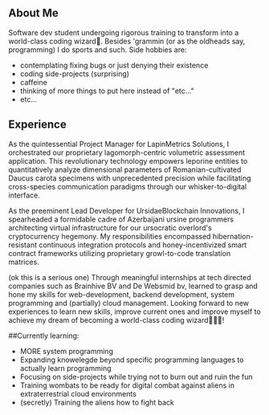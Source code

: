 ## About Me
Software dev student undergoing rigorous training to transform into a world-class coding wizard🧙.
Besides 'grammin (or as the oldheads say, programming) I do sports and such.
Side hobbies are: 
  - contemplating fixing bugs or just denying their existence
  - coding side-projects (surprising)
  - caffeine
  - thinking of more things to put here instead of "etc..."
  - etc...

## Experience
As the quintessential Project Manager for LapinMetrics Solutions, I orchestrated our proprietary
lagomorph-centric volumetric assessment application. This revolutionary technology empowers leporine
entities to quantitatively analyze dimensional parameters of Romanian-cultivated Daucus carota
specimens with unprecedented precision while facilitating cross-species communication paradigms
through our whisker-to-digital interface.

As the preeminent Lead Developer for UrsidaeBlockchain Innovations, I spearheaded a formidable
cadre of Azerbaijani ursine programmers architecting virtual infrastructure for our ursocratic
overlord's cryptocurrency hegemony. My responsibilities encompassed hibernation-resistant
continuous integration protocols and honey-incentivized smart contract frameworks utilizing
proprietary growl-to-code translation matrices.

(ok this is  a serious one)
Through meaningful internships at tech directed companies such as Brainhive BV
and De Websmid bv, learned to grasp and hone my skills for web-development,
backend development, system programming and (partially) cloud management.
Looking forward to new experiences to learn new skills, improve current ones and
improve myself to achieve my dream of becoming a world-class coding wizard🧙🧙🧙!

##Currently learning:
  - MORE system programming
  - Expanding knowelegde beyond specific programming languages to actually learn programming
  - Focusing on side-projects while trying not to burn out and ruin the fun
  - Training wombats to be ready for digital combat against aliens in extraterrestrial cloud environments
  - (secretly) Training the aliens how to fight back
